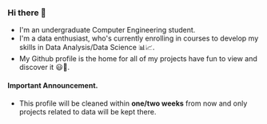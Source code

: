 ### Hi there 👋
* I'm an undergraduate Computer Engineering student.
* I'm a data enthusiast, who's currently enrolling in courses to develop my skills in Data Analysis/Data Science 📊📈.
* My Github profile is the home for all of my projects have fun to view and discover it 😃🙂.
#### **Important Announcement**.
* This profile will be cleaned within **one/two weeks** from now and only projects related to data will be kept there.
